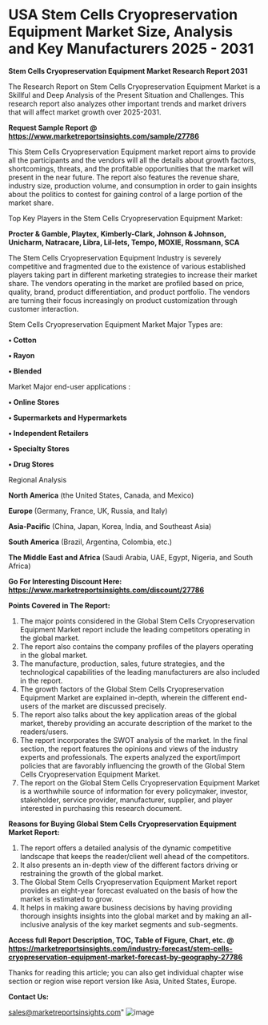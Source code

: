 # USA Stem Cells Cryopreservation Equipment Market Size, Analysis and Key Manufacturers 2025 - 2031

<strong>Stem Cells Cryopreservation Equipment Market Research Report 2031</strong>

The Research Report on Stem Cells Cryopreservation Equipment Market is a Skillful and Deep Analysis of the Present Situation and Challenges. This research report also analyzes other important trends and market drivers that will affect market growth over 2025-2031.

<strong>Request Sample Report @ <a href=https://www.marketreportsinsights.com/sample/27786>https://www.marketreportsinsights.com/sample/27786</a></strong>

This Stem Cells Cryopreservation Equipment market report aims to provide all the participants and the vendors will all the details about growth factors, shortcomings, threats, and the profitable opportunities that the market will present in the near future. The report also features the revenue share, industry size, production volume, and consumption in order to gain insights about the politics to contest for gaining control of a large portion of the market share.

Top Key Players in the Stem Cells Cryopreservation Equipment Market:

<strong>Procter & Gamble, Playtex, Kimberly-Clark, Johnson & Johnson, Unicharm, Natracare, Libra, Lil-lets, Tempo, MOXIE, Rossmann, SCA</strong>

The Stem Cells Cryopreservation Equipment Industry is severely competitive and fragmented due to the existence of various established players taking part in different marketing strategies to increase their market share. The vendors operating in the market are profiled based on price, quality, brand, product differentiation, and product portfolio. The vendors are turning their focus increasingly on product customization through customer interaction.

Stem Cells Cryopreservation Equipment Market Major Types are:

<strong>• Cotton

• Rayon

• Blended</strong>

Market Major end-user applications :

<strong>• Online Stores

• Supermarkets and Hypermarkets

• Independent Retailers

• Specialty Stores

• Drug Stores</strong>

Regional Analysis

</u><strong><b>North America</b></strong> (the United States, Canada, and Mexico)

<strong><b>Europe </b></strong>(Germany, France, UK, Russia, and Italy)

<strong><b>Asia-Pacific</b></strong> (China, Japan, Korea, India, and Southeast Asia)

<strong><b>South America</b></strong> (Brazil, Argentina, Colombia, etc.)

<strong><b>The Middle East and Africa</b></strong> (Saudi Arabia, UAE, Egypt, Nigeria, and South Africa)

<strong>Go For Interesting Discount Here: <a href=https://www.marketreportsinsights.com/discount/27786>https://www.marketreportsinsights.com/discount/27786</a></strong>

<strong>Points Covered in The Report:</strong>
<ol>
  <li>The major points considered in the Global Stem Cells Cryopreservation Equipment Market report include the leading competitors operating in the global market.</li>
  <li>The report also contains the company profiles of the players operating in the global market.</li>
  <li>The manufacture, production, sales, future strategies, and the technological capabilities of the leading manufacturers are also included in the report.</li>
  <li>The growth factors of the Global Stem Cells Cryopreservation Equipment Market are explained in-depth, wherein the different end-users of the market are discussed precisely.</li>
  <li>The report also talks about the key application areas of the global market, thereby providing an accurate description of the market to the readers/users.</li>
  <li>The report incorporates the SWOT analysis of the market. In the final section, the report features the opinions and views of the industry experts and professionals. The experts analyzed the export/import policies that are favorably influencing the growth of the Global Stem Cells Cryopreservation Equipment Market.</li>
  <li>The report on the Global Stem Cells Cryopreservation Equipment Market is a worthwhile source of information for every policymaker, investor, stakeholder, service provider, manufacturer, supplier, and player interested in purchasing this research document.</li>
</ol>
<strong>Reasons for Buying Global Stem Cells Cryopreservation Equipment Market Report:</strong>

<ol>
  <li>The report offers a detailed analysis of the dynamic competitive landscape that keeps the reader/client well ahead of the competitors.</li>
  <li>It also presents an in-depth view of the different factors driving or restraining the growth of the global market.</li>
  <li>The Global Stem Cells Cryopreservation Equipment Market report provides an eight-year forecast evaluated on the basis of how the market is estimated to grow.</li>
  <li>It helps in making aware business decisions by having providing thorough insights insights into the global market and by making an all-inclusive analysis of the key market segments and sub-segments.</li>
</ol>
<strong>Access full Report Description, TOC, Table of Figure, Chart, etc. @ <a href=https://marketreportsinsights.com/industry-forecast/stem-cells-cryopreservation-equipment-market-forecast-by-geography-27786>https://marketreportsinsights.com/industry-forecast/stem-cells-cryopreservation-equipment-market-forecast-by-geography-27786</a></strong>


Thanks for reading this article; you can also get individual chapter wise section or region wise report version like Asia, United States, Europe.

<strong>Contact Us:</strong>

sales@marketreportsinsights.com"
![image](https://github.com/user-attachments/assets/5e41b567-7d68-4557-b36f-b32be0e432b0)
